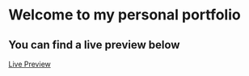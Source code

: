 # Welcome to my personal portfolio

## You can find a live preview below

[Live Preview](https://carlosaragondev.netlify.app)

